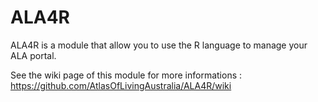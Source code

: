 # ALA4R

ALA4R is a module that allow you to use the R language to manage your ALA portal.

See the wiki page of this module for more informations : https://github.com/AtlasOfLivingAustralia/ALA4R/wiki